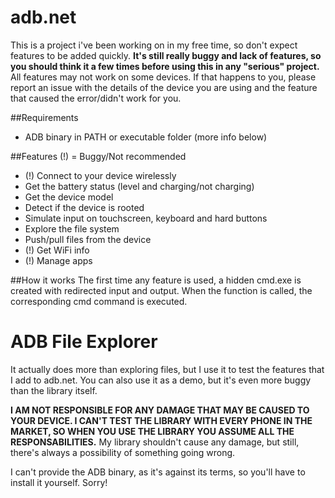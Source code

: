 # adb.net
This is a project i've been working on in my free time, so don't expect features to be added quickly.
**It's still really buggy and lack of features, so you should think it a few times before using this in any "serious" project.**
All features may not work on some devices. If that happens to you, please report an issue with the details of the device you are using and the feature that caused the error/didn't work for you.

##Requirements
- ADB binary in PATH or executable folder (more info below)

##Features
(!) = Buggy/Not recommended
- (!) Connect to your device wirelessly
- Get the battery status (level and charging/not charging)
- Get the device model
- Detect if the device is rooted
- Simulate input on touchscreen, keyboard and hard buttons
- Explore the file system
- Push/pull files from the device
- (!) Get WiFi info
- (!) Manage apps

##How it works
The first time any feature is used, a hidden cmd.exe is created with redirected input and output. When the function is called, the corresponding cmd command is executed.

# ADB File Explorer
It actually does more than exploring files, but I use it to test the features that I add to adb.net. You can also use it as a demo, but it's even more buggy than the library itself.

**I AM NOT RESPONSIBLE FOR ANY DAMAGE THAT MAY BE CAUSED TO YOUR DEVICE. I CAN'T TEST THE LIBRARY WITH EVERY PHONE IN THE MARKET, SO WHEN YOU USE THE LIBRARY YOU ASSUME ALL THE RESPONSABILITIES.** My library shouldn't cause any damage, but still, there's always a possibility of something going wrong.

I can't provide the ADB binary, as it's against its terms, so you'll have to install it yourself. Sorry!
